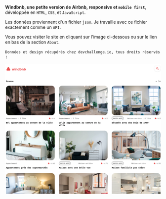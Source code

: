 **Windbnb, une petite version de Airbnb, responsive et `mobile first`**, développée en `HTML`, `CSS`, et `JavaScript`.

Les données proviennent d'un fichier `json`. Je travaille avec ce fichier exactement comme un `API`. 

Vous pouvez visiter le site en cliquant sur l'image ci-dessous ou sur le lien en bas de la section `About`.

`Données et design récupérés chez devchallenge.io, tous droits réservés !`

<a href = "https://yousoumar.github.io/js-windbnb"><img src = "images/screenshot.png"></img></a>




  

